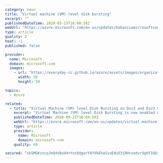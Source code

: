 ```yaml
---
category: news
title: "Virtual machine (VM)-level disk bursting"
excerpt: ""
publishedDateTime: 2020-05-13T16:00:58Z
webUrl: "https://azure.microsoft.com/en-us/updates/babanisamicrosoftcom/"
type: article
quality: 2
heat: -1
published: false

provider:
  name: Microsoft
  domain: microsoft.com
  images:
    - url: "https://everyday-cc.github.io/azure/assets/images/organizations/microsoft.com-50x50.jpg"
      width: 50
      height: 50

topics:
  - Azure

related:
  - title: "Virtual Machine (VM) level Disk Bursting on Dvs3 and Esv3 VMs"
    excerpt: "Virtual Machine (VM) level Disk Bursting is now enabled on for our Dsv3 and Esv3 virtual machines, allowing customer s workloads to handle unforeseen disk traffic spikes smoothly without the need to overprovision their virtual machine."
    publishedDateTime: 2020-09-22T16:04:59Z
    webUrl: "https://azure.microsoft.com/en-us/updates/virtual-machine-vm-level-disk-bursting-on-dvs3-and-esv3-vms/"
    type: article
    provider:
      name: Microsoft
      domain: microsoft.com
    quality: 69

secured: "nkSMGKzxcpJeQ4tBuU4+YnzbQgerYAfdkEhaSiuEdu53jRH+sedvr3ghF1QGsgjzxKjs2IYDB7A4OD0+Mnw3u6BVzzhVOL+A201PpqtjC5XBsYDmJIZY5jCWienLKR/+mlNzqIrFflEKawXcWObMpx2MbAz7+WW5hlJukb/nwxihIUu/vBzNpiyvw+Fx2rrCqKS3m8ZKafkKC1JwBde5uoT2uMif9VUEMrZ4lTYRMeyivDFmj6/cDEucvr3Bq7/mWXIw53VJJhTG1AkCi9b2X19+wgoLXJ7NPtSCGgTbjBK8g/70rvv2dYPOTrLex1HpOQzlIrWnWAHxzLtAlCMvdQ==;e8hVJD5X1JeWq2XgAdkcKg=="
---
```


